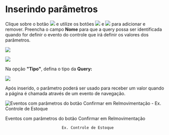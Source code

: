 # Inserindo parâmetros

Clique sobre o botão ![](http://www.gvinci.com.br/manual/parambt1gv5.png) e utilize os botões ![](http://www.gvinci.com.br/manual/adicion1gv5.png)  e ![](http://www.gvinci.com.br/manual/excluibtgv5.png)   para adicionar e remover. Preencha o campo **Nome** para que a query possa ser identificada quando for definir o evento do controle que irá definir os valores dos parâmetros.

![](http://www.gvinci.com.br/manual/param2gv5.zoom80.png)

![](http://www.gvinci.com.br/manual/param3gv5.zoom80.png)

Na opção **"Tipo"**, defina o tipo da **Query:**

![](http://www.gvinci.com.br/manual/tipoparam1gv5.zoom127.png)

Após inserido, o parâmetro poderá ser usado para receber um valor quando a página é chamada através de um evento de navegação.

![Eventos com par&#xE2;metros do bot&#xE3;o Confirmar em Relmovimenta&#xE7;&#xE3;o - Ex. Controle de Estoque](http://www.gvinci.com.br/manual/eventparam1gv5.zoom80.png)

Eventos com parâmetros do botão Confirmar em Relmovimentação

                             Ex. Controle de Estoque

